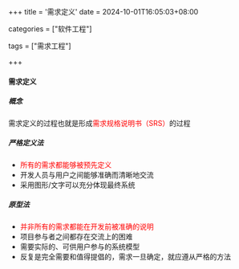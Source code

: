 +++
title = '需求定义'
date = 2024-10-01T16:05:03+08:00

categories = ["软件工程"]

tags = ["需求工程"]

+++



#### 需求定义



##### 概念

需求定义的过程也就是形成<font color='red'>需求规格说明书（SRS）</font>的过程



##### 严格定义法

- <font color='red'>所有的需求都能够被预先定义</font>
- 开发人员与用户之间能够准确而清晰地交流
- 采用图形/文字可以充分体现最终系统



##### 原型法

- <font color='red'>并非所有的需求都能在开发前被准确的说明</font>
- 项目参与者之间都存在交流上的困难
- 需要实际的、可供用户参与的系统模型
- 反复是完全需要和值得提倡的，需求一旦确定，就应遵从严格的方法

